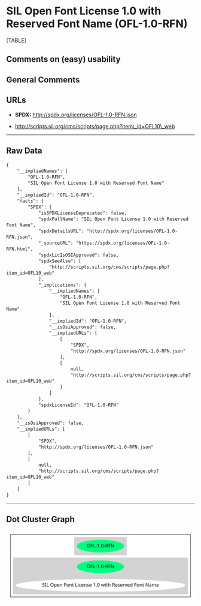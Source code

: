 SIL Open Font License 1.0 with Reserved Font Name (OFL-1.0-RFN)
===============================================================

[TABLE]

Comments on (easy) usability
----------------------------

General Comments
----------------

URLs
----

-   **SPDX:** http://spdx.org/licenses/OFL-1.0-RFN.json

-   http://scripts.sil.org/cms/scripts/page.php?item\_id=OFL10\_web

------------------------------------------------------------------------

Raw Data
--------

    {
        "__impliedNames": [
            "OFL-1.0-RFN",
            "SIL Open Font License 1.0 with Reserved Font Name"
        ],
        "__impliedId": "OFL-1.0-RFN",
        "facts": {
            "SPDX": {
                "isSPDXLicenseDeprecated": false,
                "spdxFullName": "SIL Open Font License 1.0 with Reserved Font Name",
                "spdxDetailsURL": "http://spdx.org/licenses/OFL-1.0-RFN.json",
                "_sourceURL": "https://spdx.org/licenses/OFL-1.0-RFN.html",
                "spdxLicIsOSIApproved": false,
                "spdxSeeAlso": [
                    "http://scripts.sil.org/cms/scripts/page.php?item_id=OFL10_web"
                ],
                "_implications": {
                    "__impliedNames": [
                        "OFL-1.0-RFN",
                        "SIL Open Font License 1.0 with Reserved Font Name"
                    ],
                    "__impliedId": "OFL-1.0-RFN",
                    "__isOsiApproved": false,
                    "__impliedURLs": [
                        [
                            "SPDX",
                            "http://spdx.org/licenses/OFL-1.0-RFN.json"
                        ],
                        [
                            null,
                            "http://scripts.sil.org/cms/scripts/page.php?item_id=OFL10_web"
                        ]
                    ]
                },
                "spdxLicenseId": "OFL-1.0-RFN"
            }
        },
        "__isOsiApproved": false,
        "__impliedURLs": [
            [
                "SPDX",
                "http://spdx.org/licenses/OFL-1.0-RFN.json"
            ],
            [
                null,
                "http://scripts.sil.org/cms/scripts/page.php?item_id=OFL10_web"
            ]
        ]
    }

------------------------------------------------------------------------

Dot Cluster Graph
-----------------

![](../dot/OFL-1.0-RFN.svg "dot")